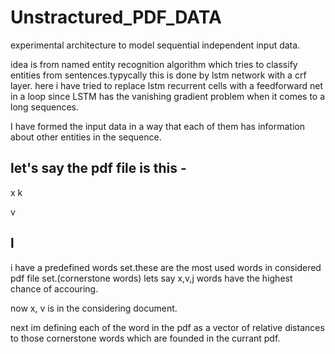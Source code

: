# Unstractured_PDF_DATA
experimental architecture to model sequential independent input data.

idea is from named entity recognition algorithm which tries to classify entities from sentences.typycally this is done by lstm network with a crf layer. here i have tried to replace lstm recurrent cells with a feedforward net in a loop since LSTM has the vanishing gradient problem when it comes to a long sequences.

I have formed the input data in a way that each of them has information about other entities in the sequence.

let's say the pdf file is this - 
--------
x k 

  v
  
l
--------

i have a predefined words set.these are the most used words in considered pdf file set.(cornerstone words) 
lets say x,v,j words have the highest chance of accouring. 

now x, v is in the considering document.

next im defining each of the word in the pdf as a vector of relative distances to those cornerstone words which are founded in the currant pdf.
